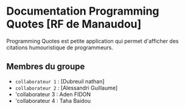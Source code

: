 # Documentation Programming Quotes [RF de Manaudou]

Programming Quotes est petite application qui permet d'afficher des citations humouristique de programmeurs. 

## Membres du groupe

- `collaborateur 1` : [Dubreuil nathan]
- `collaborateur 2` : [Alessandri Guillaume]
- 'collaborateur 3 : Aden FIDON
- 'collaborateur 4 : Taha Baidou
